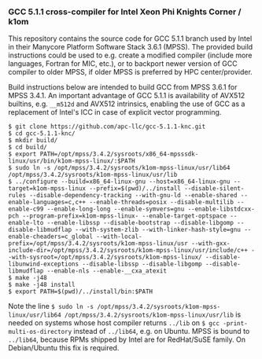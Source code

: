 ### GCC 5.1.1 cross-compiler for Intel Xeon Phi Knights Corner / k1om

This repository contains the source code for GCC 5.1.1 branch used by Intel in their Manycore Platform Software Stack 3.6.1 (MPSS). The provided build instructions could be used to e.g. create a modified compiler (include more languages, Fortran for MIC, etc.), or to backport newer version of GCC compiler to older MPSS, if older MPSS is preferred by HPC center/provider.

Build instructions below are intended to build GCC from MPSS 3.6.1 for MPSS 3.4.1. An important advantage of GCC 5.1.1 is availability of AVX512 builtins, e.g. `__m512d` and AVX512 intrinsics, enabling the use of GCC as a replacement of Intel's ICC in case of explicit vector programming.

```
$ git clone https://github.com/apc-llc/gcc-5.1.1-knc.git
$ cd gcc-5.1.1-knc/
$ mkdir build/
$ cd build/
$ export PATH=/opt/mpss/3.4.2/sysroots/x86_64-mpsssdk-linux/usr/bin/k1om-mpss-linux/:$PATH
$ sudo ln -s /opt/mpss/3.4.2/sysroots/k1om-mpss-linux/usr/lib64 /opt/mpss/3.4.2/sysroots/k1om-mpss-linux/usr/lib
$ ../configure --build=x86_64-linux-gnu --host=x86_64-linux-gnu --target=k1om-mpss-linux --prefix=$(pwd)/../install --disable-silent-rules --disable-dependency-tracking --with-gnu-ld --enable-shared --enable-languages=c,c++ --enable-threads=posix --disable-multilib --enable-c99 --enable-long-long --enable-symvers=gnu --enable-libstdcxx-pch --program-prefix=k1om-mpss-linux- --enable-target-optspace --enable-lto --enable-libssp --disable-bootstrap --disable-libgomp --disable-libmudflap --with-system-zlib --with-linker-hash-style=gnu --enable-cheaders=c_global --with-local-prefix=/opt/mpss/3.4.2/sysroots/k1om-mpss-linux/usr --with-gxx-include-dir=/opt/mpss/3.4.2/sysroots/k1om-mpss-linux/usr/include/c++ --with-sysroot=/opt/mpss/3.4.2/sysroots/k1om-mpss-linux/ --disable-libunwind-exceptions --disable-libssp --disable-libgomp --disable-libmudflap --enable-nls --enable-__cxa_atexit
$ make -j48
$ make -j48 install
$ export PATH=$(pwd)/../install/bin:$PATH
```

Note the line `$ sudo ln -s /opt/mpss/3.4.2/sysroots/k1om-mpss-linux/usr/lib64 /opt/mpss/3.4.2/sysroots/k1om-mpss-linux/usr/lib` is needed on systems whose host compiler returns `../lib` on `$ gcc -print-multi-os-directory` instead of `../lib64`, e.g. on Ubuntu. MPSS is bound to `../lib64`, because RPMs shipped by Intel are for RedHat/SuSE family. On Debian/Ubuntu this fix is required.
